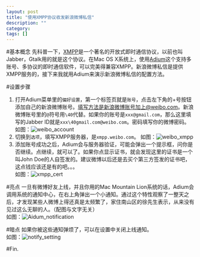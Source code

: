 ```yaml
---
layout: post
title: "使用XMPP协议收发新浪微博私信"
description: ""
category: 
tags: []
---
```

#基本概念
先科普一下，[XMPP](https://zh.wikipedia.org/zh/XMPP)是一个著名的开放式即时通信协议，以前也叫Jabber，Gtalk用的就是这个协议。在Mac OS X系统上，使用[Adium](http://adium.im/)这个支持多账号、多协议的即时通信软件，可以完美得兼容XMPP。新浪微博私信是提供XMPP服务的，接下来我就用Adium来演示新浪微博私信的配置方法。  

#设置步骤
1. 打开Adium菜单里的`偏好设置`，第一个标签页就是`账号`，点击左下角的+号按钮添加自己的新浪微博账号。填写方法是新浪微博账号加上@weibo.com。新浪微博账号里的`@`符号用`\40`代替。如果你的账号是`xxx@gmail.com`，那么这里填写的Jabber ID就是`xxx\40gmail.com@weibo.com`。密码填写你的微博密码。  如图：![weibo_account](http://ww1.sinaimg.cn/large/a74eed94jw1e3rqlhnlqnj.jpg)  
2. 切换到`选项`，填写XMPP服务器，是`xmpp.weibo.com`。  如图：![weibo_xmpp](http://ww4.sinaimg.cn/large/a74ecc4cjw1e3rql2iasdj.jpg)  
3. 添加账号成功之后，Adium会与服务器验证，可能会弹出一个提示框，问你是否继续。点继续，就可以了。如果你点显示证书，就会发现这里的证书是一个叫John Doe的人自签发的。建议微博以后还是去买个第三方签发的证书吧，这点钱应该还是有的吧。。。  
如图：![xmpp_cert](http://ww4.sinaimg.cn/large/bfadf3bejw1e3rqw29j6jj.jpg)  

#亮点
一旦有微博好友上线，并且你用的Mac Mountain Lion系统的话，Adium会调用系统的通知中心，在右上角弹出一个小通知。通过这个特性观察了一整天之后，才发现某些人微博上得还真是太频繁了，家住南山区的徐先生表示，从来没有见过这么无聊的人。（配图与文字无关）  
如图：![Aidum_notification](http://ww1.sinaimg.cn/large/a74ecc4cjw1e3rr4qctvej.jpg)

#暗点
如果你被这些通知弹烦了，可以在设置中关闭上线通知。  
如图：![notify_setting](http://ww2.sinaimg.cn/large/a74eed94jw1e3rrfe4759j.jpg)  

#Fin.